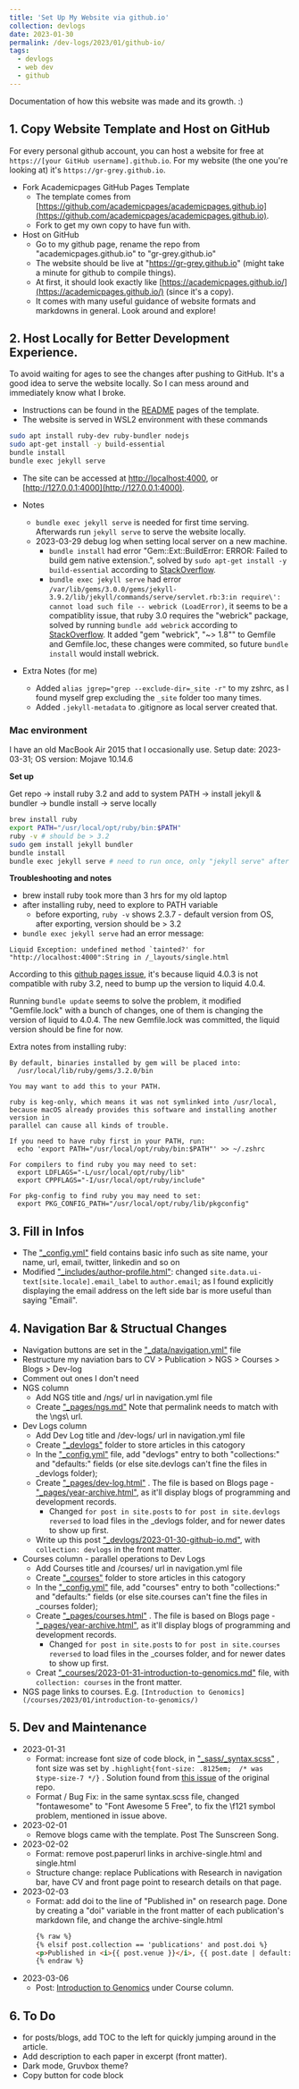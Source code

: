 ```yaml
---
title: 'Set Up My Website via github.io'
collection: devlogs
date: 2023-01-30
permalink: /dev-logs/2023/01/github-io/
tags:
  - devlogs
  - web dev
  - github
---
```


Documentation of how this website was made and its growth. :)

## 1. Copy Website Template and Host on GitHub

For every personal github account, you can host a website for free at `https://[your GitHub username].github.io`.
For my website (the one you're looking at) it's `https://gr-grey.github.io`.

* Fork Academicpages GitHub Pages Template
    * The template comes from [https://github.com/academicpages/academicpages.github.io](https://github.com/academicpages/academicpages.github.io). 
    * Fork to get my own copy to have fun with.
* Host on GitHub
    * Go to my github page, rename the repo from "academicpages.github.io" to "gr-grey.github.io"
    * The website should be live at "https://gr-grey.github.io" (might take a minute for github to compile things).
    * At first, it should look exactly like [https://academicpages.github.io/](https://academicpages.github.io/) (since it's a copy).
    * It comes with many useful guidance of website formats and markdowns in general. Look around and explore!

## 2. Host Locally for Better Development Experience.

To avoid waiting for ages to see the changes after pushing to GitHub.
It's a good idea to serve the website locally.
So I can mess around and immediately know what I broke.

* Instructions can be found in the [README](https://github.com/academicpages/academicpages.github.io#readme) pages of the template.
* The website is served in WSL2 environment with these commands

```bash
sudo apt install ruby-dev ruby-bundler nodejs
sudo apt-get install -y build-essential
bundle install
bundle exec jekyll serve
```

* The site can be accessed at [http://localhost:4000](http://localhost:4000), or [http://127.0.0.1:4000](http://127.0.0.1:4000).

* Notes
    * `bundle exec jekyll serve` is needed for first time serving. Afterwards run `jekyll serve` to serve the website locally.
    * 2023-03-29 debug log when setting local server on a new machine.
        - `bundle install` had error "Gem::Ext::BuildError: ERROR: Failed to build gem native extension.", solved by `sudo apt-get install -y build-essential` according to [StackOverflow](https://stackoverflow.com/questions/62965073/gemextbuilderror-error-failed-to-build-gem-native-extension-keep-getting).
        - `bundle exec jekyll serve` had error `/var/lib/gems/3.0.0/gems/jekyll-3.9.2/lib/jekyll/commands/serve/servlet.rb:3:in require\': cannot load such file -- webrick (LoadError)`, it seems to be a compatiblity issue, that ruby 3.0 requires the "webrick" package, solved by running `bundle add webrick` according to [StackOverflow](https://stackoverflow.com/questions/62965073/gemextbuilderror-error-failed-to-build-gem-native-extension-keep-getting). It added "gem "webrick", "~> 1.8"" to Gemfile and Gemfile.loc, these changes were commited, so future `bundle install` would install webrick.

* Extra Notes (for me)
    * Added `alias jgrep="grep --exclude-dir=_site -r"` to my zshrc, as I found myself grep excluding the `_site` folder too many times.
    * Added `.jekyll-metadata` to .gitignore as local server created that.

### Mac environment
I have an old MacBook Air 2015 that I occasionally use.
Setup date: 2023-03-31;
OS version: Mojave 10.14.6

**Set up**

Get repo -> install ruby 3.2 and add to system PATH -> install jekyll & bundler -> bundle install -> serve locally

```bash
brew install ruby
export PATH="/usr/local/opt/ruby/bin:$PATH"
ruby -v # should be > 3.2
sudo gem install jekyll bundler
bundle install
bundle exec jekyll serve # need to run once, only "jekyll serve" after that
```

**Troubleshooting and notes**

- brew install ruby took more than 3 hrs for my old laptop
- after installing ruby, need to explore to PATH variable
  - before exporting, `ruby -v` shows 2.3.7 - default version from OS, after exporting, version should be > 3.2
- `bundle exec jekyll serve` had an error message:
  
```
Liquid Exception: undefined method `tainted?' for "http://localhost:4000":String in /_layouts/single.html
```

According to this [github pages issue](https://github.com/github/pages-gem/issues/859), it's because liquid 4.0.3 is not compatible with ruby 3.2, need to bump up the version to liquid 4.0.4.

Running `bundle update` seems to solve the problem, it modified "Gemfile.lock" with a bunch of changes, one of them is changing the version of liquid to 4.0.4.
The new Gemfile.lock was committed, the liquid version should be fine for now. 

Extra notes from installing ruby: 

```
By default, binaries installed by gem will be placed into:
  /usr/local/lib/ruby/gems/3.2.0/bin

You may want to add this to your PATH.

ruby is keg-only, which means it was not symlinked into /usr/local,
because macOS already provides this software and installing another version in
parallel can cause all kinds of trouble.

If you need to have ruby first in your PATH, run:
  echo 'export PATH="/usr/local/opt/ruby/bin:$PATH"' >> ~/.zshrc

For compilers to find ruby you may need to set:
  export LDFLAGS="-L/usr/local/opt/ruby/lib"
  export CPPFLAGS="-I/usr/local/opt/ruby/include"

For pkg-config to find ruby you may need to set:
  export PKG_CONFIG_PATH="/usr/local/opt/ruby/lib/pkgconfig"
```

## 3. Fill in Infos

* The ["\_config.yml"](https://github.com/gr-grey/gr-grey.github.io/blob/master/_config.yml) field contains basic info such as site name, your name, url, email, twitter, linkedin and so on
* Modified ["\_includes/author-profile.html"](https://github.com/gr-grey/gr-grey.github.io/blob/master/_includes/author-profile.html): changed `site.data.ui-text[site.locale].email_label` to `author.email`; as I found explicitly displaying the email address on the left side bar is more useful than saying "Email".

## 4. Navigation Bar & Structual Changes

* Navigation buttons are set in the ["\_data/navigation.yml"](https://github.com/gr-grey/gr-grey.github.io/blob/master/_data/navigation.yml)  file
* Restructure my naviation bars to CV > Publication > NGS > Courses > Blogs > Dev-log
* Comment out ones I don't need
* NGS column
    * Add NGS title and /ngs/ url in navigation.yml file
    * Create ["\_pages/ngs.md"](https://github.com/gr-grey/gr-grey.github.io/blob/master/_pages/ngs.md) Note that permalink needs to match with the \ngs\ url.
* Dev Logs column
    * Add Dev Log title and /dev-logs/ url in navigation.yml file
    * Create ["\_devlogs"](https://github.com/gr-grey/gr-grey.github.io/tree/master/_devlogs) folder to store articles in this catogory
    * In the ["\_config.yml"](https://github.com/gr-grey/gr-grey.github.io/blob/master/_config.yml) file, add "devlogs" entry to both "collections:" and "defaults:" fields (or else site.devlogs can't fine the files in \_devlogs folder);  
    * Create ["\_pages/dev-log.html"](https://github.com/gr-grey/gr-grey.github.io/blob/master/_pages/dev-logs.html) . The file is based on Blogs page - ["\_pages/year-archive.html"](https://github.com/gr-grey/gr-grey.github.io/blob/master/_pages/year-archive.html), as it'll display blogs of programming and development records.
        * Changed `for post in site.posts` to `for post in site.devlogs reversed` to load files in the \_devlogs folder, and for newer dates to show up first.
    * Write up this post ["\_devlogs/2023-01-30-github-io.md"](https://github.com/gr-grey/gr-grey.github.io/blob/master/_devlogs/2023-01-30-github-io.md), with `collection: devlogs` in the front matter.
* Courses column - parallel operations to Dev Logs
    * Add Courses title and /courses/ url in navigation.yml file
    * Create ["\_courses"](https://github.com/gr-grey/gr-grey.github.io/tree/master/_courses) folder to store articles in this catogory
    * In the ["\_config.yml"](https://github.com/gr-grey/gr-grey.github.io/blob/master/_config.yml) file, add "courses" entry to both "collections:" and "defaults:" fields (or else site.courses can't fine the files in \_courses folder);  
    * Create ["\_pages/courses.html"](https://github.com/gr-grey/gr-grey.github.io/blob/master/_pages/courses.html) . The file is based on Blogs page - ["\_pages/year-archive.html"](https://github.com/gr-grey/gr-grey.github.io/blob/master/_pages/year-archive.html), as it'll display blogs of programming and development records.
        * Changed `for post in site.posts` to `for post in site.courses reversed` to load files in the \_courses folder, and for newer dates to show up first.
    * Creat ["\_courses/2023-01-31-introduction-to-genomics.md"](https://github.com/gr-grey/gr-grey.github.io/blob/master/_courses/2023-01-31-introduction-to-genomics.md) file, with `collection: courses` in the front matter.
* NGS page links to courses. E.g. `[Introduction to Genomics](/courses/2023/01/introduction-to-genomics/)`

## 5. Dev and Maintenance 

* 2023-01-31 
    * Format: increase font size of code block, in ["\_sass/\_syntax.scss"](https://github.com/gr-grey/gr-grey.github.io/blob/master/_sass/_syntax.scss) , font size was set by `.highlight{font-size: .8125em;  /* was $type-size-7 */}` . Solution found from [this issue](https://github.com/academicpages/academicpages.github.io/issues/59) of the original repo.
    * Format / Bug Fix: in the same syntax.scss file, changed  "fontawesome" to "Font Awesome 5 Free", to fix the \f121 symbol problem, mentioned in issue above.
* 2023-02-01
	* Remove blogs came with the template. Post The Sunscreen Song.
* 2023-02-02
	* Format: remove post.paperurl links in archive-single.html and single.html
    * Structure change: replace Publications with Research in navigation bar, have CV and front page point to research details on that page.
* 2023-02-03
    * Format: add doi to the line of "Published in" on research page. Done by creating a "doi" variable in the front matter of each publication's markdown file, and change the archive-single.html
        ```html
        {% raw %}
        {% elsif post.collection == 'publications' and post.doi %}
        <p>Published in <i>{{ post.venue }}</i>, {{ post.date | default: "1900-01-01" | date: "%Y" }}, {{ post.doi }} </p>
        {% endraw %}
        ```
* 2023-03-06
    * Post: [Introduction to Genomics](/courses/2023/02/introduction-to-genomics/) under Course column.

## 6. To Do 

 - for posts/blogs, add TOC to the left for quickly jumping around in the article.
 - Add description to each paper in excerpt (front matter).
 - Dark mode, Gruvbox theme?
 - Copy button for code block
